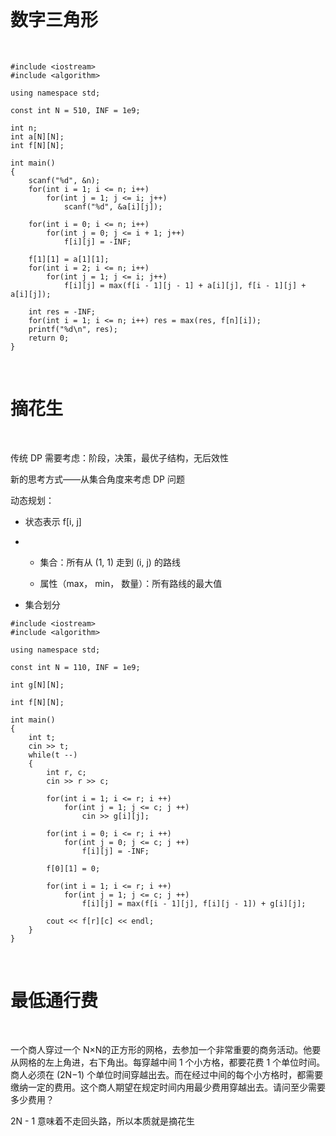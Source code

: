 </br>

# 数字三角形

</br>

```
#include <iostream>
#include <algorithm>

using namespace std;

const int N = 510, INF = 1e9;

int n;
int a[N][N];
int f[N][N];

int main()
{
    scanf("%d", &n);
    for(int i = 1; i <= n; i++)
        for(int j = 1; j <= i; j++)
            scanf("%d", &a[i][j]);
            
    for(int i = 0; i <= n; i++)
        for(int j = 0; j <= i + 1; j++)
            f[i][j] = -INF;
            
    f[1][1] = a[1][1];
    for(int i = 2; i <= n; i++)
        for(int j = 1; j <= i; j++)
            f[i][j] = max(f[i - 1][j - 1] + a[i][j], f[i - 1][j] + a[i][j]);
    
    int res = -INF;
    for(int i = 1; i <= n; i++) res = max(res, f[n][i]);
    printf("%d\n", res);
    return 0;
}
```

</br>

# 摘花生

</br>

<p>传统 DP 需要考虑：阶段，决策，最优子结构，无后效性</p>

<p>新的思考方式——从集合角度来考虑 DP 问题</p>

<p>动态规划：</p>

- 状态表示 f[i, j]

- - 集合：所有从 (1, 1) 走到 (i, j) 的路线
 
  - 属性（max， min， 数量）：所有路线的最大值

- 集合划分

```
#include <iostream>
#include <algorithm>

using namespace std;

const int N = 110, INF = 1e9;

int g[N][N];

int f[N][N];

int main()
{
    int t;
    cin >> t;
    while(t --)
    {
        int r, c;
        cin >> r >> c;
        
        for(int i = 1; i <= r; i ++)
            for(int j = 1; j <= c; j ++)
                cin >> g[i][j];
        
        for(int i = 0; i <= r; i ++)
            for(int j = 0; j <= c; j ++)
                f[i][j] = -INF;
                
        f[0][1] = 0;
        
        for(int i = 1; i <= r; i ++)
            for(int j = 1; j <= c; j ++)
                f[i][j] = max(f[i - 1][j], f[i][j - 1]) + g[i][j];
                
        cout << f[r][c] << endl;
    }
}
```

</br>

# 最低通行费

</br>

<p>一个商人穿过一个 N×N的正方形的网格，去参加一个非常重要的商务活动。他要从网格的左上角进，右下角出。每穿越中间 1 个小方格，都要花费 1 个单位时间。商人必须在 (2N−1) 个单位时间穿越出去。而在经过中间的每个小方格时，都需要缴纳一定的费用。这个商人期望在规定时间内用最少费用穿越出去。请问至少需要多少费用？</p>

<p>2N - 1 意味着不走回头路，所以本质就是摘花生</p>
































































































































































































